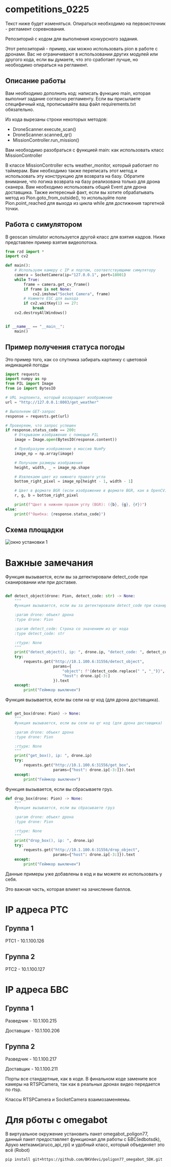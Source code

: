 # competitions_0225

Текст ниже будет изменяться. Опираться необходимо на первоисточник - регламент 
соревнования.

Репозиторий с кодом для выполнения конкурсного задания.

Этот репозиторий - пример, как можно использовать pion в работе с дронами.
Вас не ограничивают в использовании других модулей или другого кода, если вы думаете, что это
сработает лучше, но необходимо опираться на регламент.

## Описание работы

Вам необходимо дополнить код: написать функцию main, которая выполнит
задание согласно регламенту. Если вы присылаете специфичный код, прописывайте
ваш файл requirements.txt обязательно.

Из кода вырезаны строки некоторых методов:

- DroneScanner.execute_scan()
- DroneScanner.scanned_qr()
- MissionController.run_mission()

Вам необходимо разобраться с функцией main: как использовать класс MissionController 

В классе MissionController есть weather_monitor, который работает по таймерам. 
Вам необходимо также переписать этот метод и использовать эту конструкцию для возврата на базу.
Обратите внимание, что логика возврата на базу реализована только для дрона сканера. Вам необходимо
использовать общий Event для дрона доставщика. Также интересный факт, если вы хотите обрабатывать метод из
Pion.goto_from_outside(), то используйте поле Pion.point_reached для выхода из цикла while для достижения таргетной
точки.

## Работа с симулятором
В geoscan simulator используется другой класс для взятия кадров.
Ниже представлен пример взятия видеопотока.

```python
from rzd import *
import cv2

def main():
    # Используем камеру с IP и портом, соответствующими симулятору
    camera = SocketCamera(ip="127.0.0.1", port=18001)
    while True:
        frame = camera.get_cv_frame()
        if frame is not None:
            cv2.imshow("Socket Camera", frame)
        # Нажмите ESC для выхода
        if cv2.waitKey(1) == 27:
            break
    cv2.destroyAllWindows()


if __name__ == "__main__":
    main()

```

## Пример получения статуса погоды
Это пример того, как со спутника забирать картинку с цветовой индикацией погоды

```python
import requests
import numpy as np
from PIL import Image
from io import BytesIO

# URL эндпоинта, который возвращает изображение
url = "http://127.0.0.1:8003/get_weather"

# Выполняем GET-запрос
response = requests.get(url)

# Проверяем, что запрос успешен
if response.status_code == 200:
    # Открываем изображение с помощью PIL
    image = Image.open(BytesIO(response.content))

    # Преобразуем изображение в массив NumPy
    image_np = np.array(image)

    # Получаем размеры изображения
    height, width, _ = image_np.shape

    # Извлекаем цвет из нижнего правого угла
    bottom_right_pixel = image_np[height - 1, width - 1]

    # Цвет в формате BGR (если изображение в формате BGR, как в OpenCV)
    r, g, b = bottom_right_pixel

    print(f"Цвет в нижнем правом углу (BGR): ({b}, {g}, {r})")
else:
    print(f"Ошибка: {response.status_code}")
```

## Схема площадки
![окно установки 1](./img/scheme.jpg)

# Важные замечания

Функция вызывается, если вы за детектировали detect_code при сканировании или при доставке.

```python

def detect_object(drone: Pion, detect_code: str) -> None:
    """
    Функция вызывается, если вы за детектировали detect_code при сканировании или при доставке

    :param drone: объект дрона
    :type drone: Pion

    :param detect_code: Строка со значением из qr кода
    :type detect_code: str

    :rtype: None
    """
    print("detect_object(), ip: ", drone.ip, "detect_code: ", detect_code)
    try:
        requests.get("http://10.1.100.6:31556/detect_object",
                     params={
                         "object": f"{detect_code.replace(" ", "_")}",
                         "host": drone.ip[-3:]
                     }).text
    except:
        print("Геймкор выключен")
```


Функция вызывается, если вы сели на qr код (для дрона доставщика).

```python

def get_box(drone: Pion) -> None:
    """
    Функция вызывается, если вы сели на qr код (для дрона доставщика)

    :param drone: объект дрона
    :type drone: Pion

    :rtype: None
    """
    print("get_box(), ip: ", drone.ip)
    try:
        requests.get("http://10.1.100.6:31556/get_box",
                     params={"host": drone.ip[-3:]}).text
    except:
        print("Геймкор выключен")
```

Функция вызывается, если вы сбрасываете груз.

```python
def drop_box(drone: Pion) -> None:
    """
    Функция вызывается, если вы сбрасываете груз

    :param drone: объект дрона
    :type drone: Pion

    :rtype: None
    """
    print("drop_box(), ip: ", drone.ip)
    try:
        requests.get("http://10.1.100.6:31556/drop_object",
                     params={"host": drone.ip[-3:]}).text
    except:
        print("Геймкор выключен")
```

Данные примеры уже добавлены в код и вы можете их использовать у себя. 

Это важная часть, которая влияет на зачисление баллов.


# IP адреса РТС

## Группа 1
РТС1 - 10.1.100.126 

## Группа 2
РТС2 - 10.1.100.127

# IP адреса БВС
## Группа 1

Разведчик - 10.1.100.215

Доставщик - 10.1.100.206

## Группа 2

Разведчик - 10.1.100.217

Доставщик - 10.1.100.211

Порты все стандартные, как в коде. В финальном коде замените 
все камеры на RTSPCamera, так как в реальных дронах видео передается
по rtsp.

Классы RTSPCamera и SocketCamera взаимозаменяемы.


# Для рботы с omegabot
В виртуальное окружение установить пакет omegabot_poligon77, данный пакет предоставляет функционал для работы с БВС(edbotsdk), Аруко метками(aruco_api_rpi) и удобный класс, который объединяет это всё (Robot)

`pip install git+https://github.com/BKVdevi/poligon77_omegabot_SDK.git`
